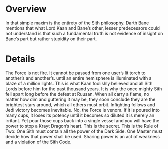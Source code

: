 # Overview

In that simple maxim is the entirety of the Sith philosophy.
Darth Bane mentions that what Lord Kaan and Bane’s other, lesser predecessors could not understand is that such a fundamental truth is not evidence of insight on Bane’s part but rather stupidity on their part.

# Details

The Force is not fire.
It cannot be passed from one user’s lit torch to another’s and another’s.
until an entire hemisphere is illuminated with a blaze of a million lights.
This is what Kaan foolishly believed and all Sith Lords before him for the past thousand years.
It is why the once mighty Sith fell apart long before the defeat at Ruusan.
When all carry a flame, no matter how dim and guttering it may be, they soon conclude they are the brightest stars around, which all others must orbit.
Infighting follows and Jedi victory becomes inevitable.
No, the Force is venom.
If it is poured into many cups, it loses its potency until it becomes so diluted it is merely an irritant.
Yet pour those cups back into a single vessel and you will have the power to stop a Krayt Dragon’s heart.
This is the secret.
This is the Rule of Two: One Sith must contain all the power of the Dark Side.
One Master must decide how that power shall be used.
Sharing power is an act of weakness and a violation of the Sith Code.
